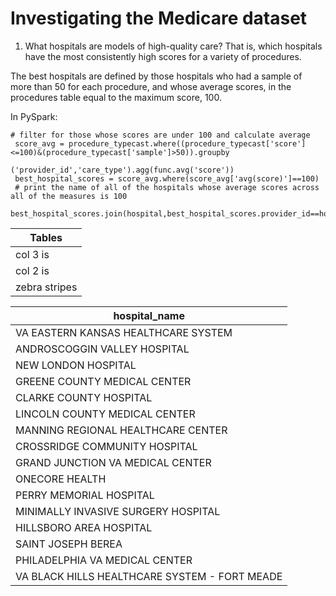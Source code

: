 # Investigating the Medicare dataset


1. What hospitals are models of high-quality care? That is, which hospitals have the most consistently high scores for a variety of procedures.

 The best hospitals are defined by those hospitals who had a sample of more than 50 for each procedure, and whose average scores, in the procedures table equal to the maximum score, 100.
 
 In PySpark:
```
# filter for those whose scores are under 100 and calculate average
 score_avg = procedure_typecast.where((procedure_typecast['score']<=100)&(procedure_typecast['sample']>50)).groupby
                                                                             ('provider_id','care_type').agg(func.avg('score'))
 best_hospital_scores = score_avg.where(score_avg['avg(score)']==100)
 # print the name of all of the hospitals whose average scores across all of the measures is 100
 best_hospital_scores.join(hospital,best_hospital_scores.provider_id==hospital.provider_id).select('hospital_name').show(best_hospital_scores.count(),False)
```
 
| Tables        | 
| ------------- |
| col 3 is      | 
| col 2 is      | 
| zebra stripes | 
                                  
 | hospital_name                               |
 | ------------------------------------------- |
 |VA EASTERN KANSAS HEALTHCARE SYSTEM          |
 |ANDROSCOGGIN VALLEY HOSPITAL                 |
 |NEW LONDON HOSPITAL                          |
 |GREENE COUNTY MEDICAL CENTER                 |
 |CLARKE COUNTY HOSPITAL                       |
 |LINCOLN COUNTY MEDICAL CENTER                |
 |MANNING REGIONAL HEALTHCARE CENTER           |
 |CROSSRIDGE COMMUNITY HOSPITAL                |
 |GRAND JUNCTION VA MEDICAL CENTER             |
 |ONECORE HEALTH                               |
 |PERRY MEMORIAL HOSPITAL                      |
 |MINIMALLY INVASIVE SURGERY HOSPITAL          |
 |HILLSBORO AREA HOSPITAL                      |
 |SAINT JOSEPH BEREA                           |
 |PHILADELPHIA VA MEDICAL CENTER               |
 |VA BLACK HILLS HEALTHCARE SYSTEM - FORT MEADE|
 
 
 
